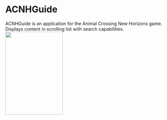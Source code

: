 # ACNHGuide
ACNHGuide is an application for the Animal Crossing New Horizons game. Displays content in scrolling list with search capabilities.
<a href = "url"><img src ="https://user-images.githubusercontent.com/8254120/148469435-9ff3e840-97c4-4e47-b06e-2abc8949233f.png" align="left" height="260" width="180" ></a>
